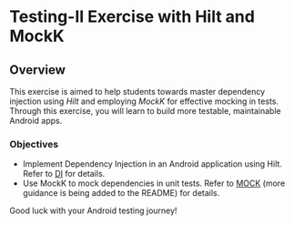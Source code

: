 # Testing-II Exercise with Hilt and MockK

## Overview

This exercise is aimed to help students towards master dependency injection using _Hilt_ and employing _MockK_ for effective mocking in tests. Through this exercise, you will learn to build more testable, maintainable Android apps.

### Objectives

- Implement Dependency Injection in an Android application using Hilt. Refer to [DI](DI) for details.
- Use MockK to mock dependencies in unit tests. Refer to [MOCK](MOCK) (more guidance is being added to the README) for details.

Good luck with your Android testing journey!
